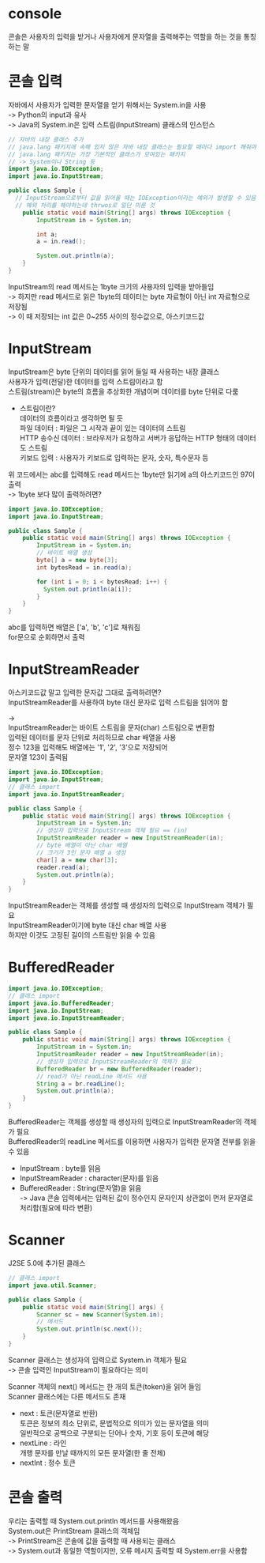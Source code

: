 # console
콘솔은 사용자의 입력을 받거나 사용자에게 문자열을 출력해주는 역할을 하는 것을 통칭하는 말   

# 콘솔 입력
자바에서 사용자가 입력한 문자열을 얻기 위해서는 System.in을 사용   
-> Python의 input과 유사   
-> Java의 System.in은 입력 스트림(InputStream) 클래스의 인스턴스   

```Java
// 자바의 내장 클래스 추가
// java.lang 패키지에 속해 있지 않은 자바 내장 클래스는 필요할 때마다 import 해줘야 함
// java.lang 패키지는 가장 기본적인 클래스가 모여있는 패키지
// -> System이나 String 등
import java.io.IOException;
import java.io.InputStream;

public class Sample {
  // InputStream으로부터 값을 읽어올 때는 IOException이라는 예외가 발생할 수 있음
  // 예외 처리를 해야하는데 thrwos로 일단 미룬 것
    public static void main(String[] args) throws IOException {
        InputStream in = System.in;

        int a;
        a = in.read();

        System.out.println(a);
    }
}
```
InputStream의 read 메서드는 1byte 크기의 사용자의 입력을 받아들임   
-> 하지만 read 메서드로 읽은 1byte의 데이터는 byte 자료형이 아닌 int 자료형으로 저장됨   
-> 이 때 저장되는 int 값은 0~255 사이의 정수값으로, 아스키코드값   

# InputStream
InputStream은 byte 단위의 데이터를 읽어 들일 때 사용하는 내장 클래스   
사용자가 입력(전달)한 데이터를 입력 스트림이라고 함   
스트림(stream)은 byte의 흐름을 추상화한 개념이며 데이터를 byte 단위로 다룸   
   
+ 스트림이란?   
데이터의 흐름이라고 생각하면 될 듯   
파일 데이터 : 파일은 그 시작과 끝이 있는 데이터의 스트림   
HTTP 송수신 데이터 : 브라우저가 요청하고 서버가 응답하는 HTTP 형태의 데이터도 스트림   
키보드 입력 : 사용자가 키보드로 입력하는 문자, 숫자, 특수문자 등   
   
위 코드에서는 abc를 입력해도 read 메서드는 1byte만 읽기에 a의 아스키코드인 97이 출력   
-> 1byte 보다 많이 출력하려면?   
```Java
import java.io.IOException;
import java.io.InputStream;

public class Sample {
    public static void main(String[] args) throws IOException {
        InputStream in = System.in;
        // 바이트 배열 생성
        byte[] a = new byte[3];
        int bytesRead = in.read(a);

        for (int i = 0; i < bytesRead; i++) {
          System.out.println(a[i]);
        }
    }
}
```
abc를 입력하면 배열은 ['a', 'b', 'c']로 채워짐   
for문으로 순회하면서 출력   

# InputStreamReader
아스키코드값 말고 입력한 문자값 그대로 출력하려면?   
InputStreamReader를 사용하여 byte 대신 문자로 입력 스트림을 읽어야 함   
   
->   
InputStreamReader는 바이트 스트림을 문자(char) 스트림으로 변환함   
입력된 데이터를 문자 단위로 처리하므로 char 배열을 사용   
정수 123을 입력해도 배열에는 '1', '2', '3'으로 저장되어   
문자열 123이 출력됨   
```Java
import java.io.IOException;
import java.io.InputStream;
// 클래스 import
import java.io.InputStreamReader;

public class Sample {
    public static void main(String[] args) throws IOException {
        InputStream in = System.in;
        // 생성자 입력으로 InputStream 객체 필요 == (in)
        InputStreamReader reader = new InputStreamReader(in);
        // byte 배열이 아닌 char 배열
        // 크기가 3인 문자 배열 a 생성
        char[] a = new char[3];
        reader.read(a);
        System.out.println(a);
    }
}
```
InputStreamReader는 객체를 생성할 때 생성자의 입력으로 InputStream 객체가 필요   
InputStreamReader이기에 byte 대신 char 배열 사용   
하지만 이것도 고정된 길이의 스트림만 읽을 수 있음   
   
# BufferedReader
```Java
import java.io.IOException;
// 클래스 import
import java.io.BufferedReader;
import java.io.InputStream;
import java.io.InputStreamReader;

public class Sample {
    public static void main(String[] args) throws IOException {
        InputStream in = System.in;
        InputStreamReader reader = new InputStreamReader(in);
        // 생성자 입력으로 InputStreamReader의 객체가 필요
        BufferedReader br = new BufferedReader(reader);
        // read가 아닌 readLine 메서드 사용
        String a = br.readLine();
        System.out.println(a);
    }
}
```
BufferedReader는 객체를 생성할 때 생성자의 입력으로 InputStreamReader의 객체가 필요   
BufferedReader의 readLine 메서드를 이용하면 사용자가 입력한 문자열 전부를 읽을 수 있음   
   
- InputStream : byte를 읽음   
- InputStreamReader : character(문자)를 읽음   
- BufferedReader : String(문자열)을 읽음   
-> Java 콘솔 입력에서는 입력된 값이 정수인지 문자인지 상관없이 먼저 문자열로 처리함(필요에 따라 변환)   

# Scanner
J2SE 5.0에 추가된 클래스   
```Java
// 클래스 import
import java.util.Scanner;

public class Sample {
    public static void main(String[] args) {
        Scanner sc = new Scanner(System.in);
        // 메서드
        System.out.println(sc.next());
    }
}
```
Scanner 클래스는 생성자의 입력으로 System.in 객체가 필요   
-> 콘솔 입력인 InputStream이 필요하다는 의미   
   
Scanner 객체의 next() 메서드는 한 개의 토큰(token)을 읽어 들임   
Scanner 클래스에는 다른 메서드도 존재   
- next : 토큰(문자열로 반환)   
토큰은 정보의 최소 단위로, 문법적으로 의미가 있는 문자열을 의미   
일반적으로 공백으로 구분되는 단어나 숫자, 기호 등이 토큰에 해당   
- nextLine : 라인   
개행 문자를 만날 때까지의 모든 문자열(한 줄 전체)   
- nextInt : 정수 토큰   
   
# 콘솔 출력
우리는 출력할 때 System.out.println 메서드를 사용해왔음   
System.out은 PrintStream 클래스의 객체임   
-> PrintStream은 콘솔에 값을 출력할 때 사용되는 클래스   
-> System.out과 동일한 역할이지만, 오류 메시지 출력할 때 System.err을 사용함   